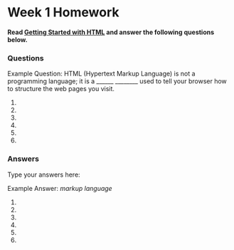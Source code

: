 # Week 1 Homework

**Read [Getting Started with HTML](https://developer.mozilla.org/en-US/docs/Learn/HTML/Introduction_to_HTML/Getting_started) and answer the following questions below.**

### Questions

Example Question: HTML (Hypertext Markup Language) is not a programming language; it is a ______ ________ used to tell your browser how to structure the web pages you visit.

1. 

2. 

3. 

4. 

5. 

6. 


### Answers
Type your answers here:

Example Answer: *markup language*

1. 

2. 

3. 

4. 

5. 

6. 
